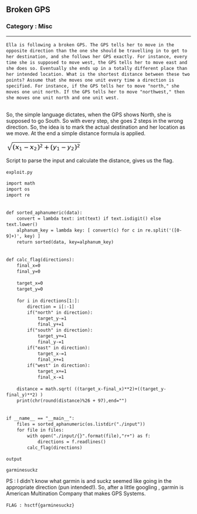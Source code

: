 ## Broken GPS
### Category : Misc

---

```
Ella is following a broken GPS. The GPS tells her to move in the opposite direction than the one she should be travelling in to get to her destination, and she follows her GPS exactly. For instance, every time she is supposed to move west, the GPS tells her to move east and she does so. Eventually she ends up in a totally different place than her intended location. What is the shortest distance between these two points? Assume that she moves one unit every time a direction is specified. For instance, if the GPS tells her to move "north," she moves one unit north. If the GPS tells her to move "northwest," then she moves one unit north and one unit west.


```

So, the simple language dictates, when the GPS shows North, she is supposed to go South. So with every step, she goes 2 steps in the wrong direction. So, the idea is to mark the actual destination and her location as we move. At the end a simple distance formula is applied. 

![Image](formula.png)

Script to parse the input and calculate the distance, gives us the flag.

`exploit.py`
```
import math
import os
import re


def sorted_aphanumeric(data):
    convert = lambda text: int(text) if text.isdigit() else text.lower()
    alphanum_key = lambda key: [ convert(c) for c in re.split('([0-9]+)', key) ] 
    return sorted(data, key=alphanum_key)


def calc_flag(directions):
    final_x=0
    final_y=0

    target_x=0
    target_y=0

    for i in directions[1:]:
        direction = i[:-1]
        if("north" in direction):
            target_y-=1
            final_y+=1
        if("south" in direction):
            target_y+=1
            final_y-=1
        if("east" in direction):
            target_x-=1
            final_x+=1
        if("west" in direction):
            target_x+=1
            final_x-=1

    distance = math.sqrt( ((target_x-final_x)**2)+((target_y-final_y)**2) )
    print(chr(round(distance)%26 + 97),end="")


if __name__ == "__main__":
    files = sorted_aphanumeric(os.listdir("./input"))
    for file in files:
        with open("./input/{}".format(file),"r+") as f:
            directions = f.readlines()
        calc_flag(directions)
```
`output`
```
garminesuckz
```

PS : I didn't know what garmin is and suckz seemed like going in the appropriate direction (pun intended!). So, after a little googling , garmin is American Multination Company that makes GPS Systems. 

`FLAG : hsctf{garminesuckz}`